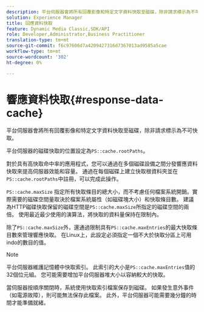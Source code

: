 ```yaml
---
description: 平台伺服器會將所有回覆影像和特定文字資料快取至磁碟，除非請求標示為不可快取。
solution: Experience Manager
title: 回應資料快取
feature: Dynamic Media Classic,SDK/API
role: Developer,Administrator,Business Practitioner
translation-type: tm+mt
source-git-commit: f6c97606d7a4209427316d7367013ad9585a5cae
workflow-type: tm+mt
source-wordcount: '302'
ht-degree: 0%

---
```



# 響應資料快取{#response-data-cache}

平台伺服器會將所有回覆影像和特定文字資料快取至磁碟，除非請求標示為不可快取。

平台伺服器的磁碟快取的位置設定為`PS::cache.rootPaths`。

對於具有高快取命中率的應用程式，您可以通過在多個磁碟設備之間分發響應資料快取來提高伺服器效能和容量。 通過在每個磁碟上建立快取根資料夾並在`PS::cache.rootPaths`中註冊，可以完成此操作。

`PS::cache.maxSize` 指定所有快取條目的總大小，而不考慮任何檔案系統開銷。實際需要的磁碟空間量取決於檔案系統屬性（如磁碟塊大小）和快取條目數。 建議為HTTP磁碟快取保留的磁碟空間是`PS::cache.maxSize`所指定的磁碟空間的兩倍。 使用最近最少使用的演算法，將快取的資料量保持在限制內。

除了`PS::cache.maxSize`外，還通過限制具有`PS::cache.maxEntries`的最大快取條目數來管理響應快取。 在Linux上，此設定必須指定一個不大於快取分區上可用indo的數目的值。

>[!NOTE]
>
>平台伺服器維護記憶體中快取索引。 此索引的大小是`PS::cache.maxEntries`值的32個位元組。 您可能需要增加平台伺服器堆大小以容納較大的快取。

當伺服器按順序關閉時，系統使用快取索引檔案保存到磁碟。 如果發生意外事件（如電源故障），則可能無法保存此檔案。 此外，平台伺服器可能需要幾分鐘的時間才能準備就緒。
